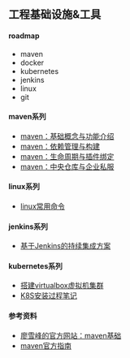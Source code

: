 ## 工程基础设施&工具

#### roadmap

- maven
- docker
- kubernetes
- jenkins
- linux
- git

#### maven系列

- [maven：基础概念与功能介绍](/docs/maven/)
- [maven：依赖管理与构建](/docs/maven/)
- [maven：生命周期与插件绑定](/docs/maven/)
- [maven：中央仓库与企业私服](/docs/maven/)

#### linux系列

- [linux常用命令](/docs/linux/linux常用命令.md)

#### jenkins系列

- [基于Jenkins的持续集成方案](docs/jenkins/基于jenkins的持续集成方案.md)

#### kubernetes系列

- [搭建virtualbox虚拟机集群](docs/kubernetes/搭建virtualbox虚拟机集群.md)
- [K8S安装过程笔记](docs/kubernetes/K8S安装过程笔记.md)

#### 参考资料

- [廖雪峰的官方网站：maven基础](https://www.liaoxuefeng.com/wiki/1252599548343744/1309301146648610)
- [maven官方指南](https://maven.apache.org/guides/getting-started/maven-in-five-minutes.html)